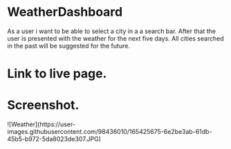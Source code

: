 # WeatherDashboard
As a user i want to be able to select a city in a a search bar. After that the user is presented with the weather for the next five days. All cities searched in the past will be suggested for the future.

<h1>Link to live page.</H1>



<h1>Screenshot.</h1>
![Weather](https://user-images.githubusercontent.com/98436010/165425675-6e2be3ab-61db-45b5-b972-5da8023de307.JPG)
